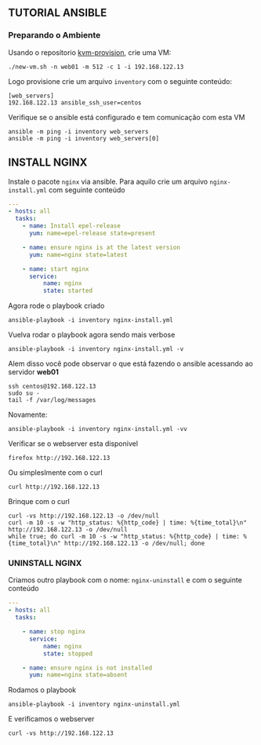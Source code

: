 ## TUTORIAL ANSIBLE 

### Preparando o Ambiente

Usando o repositorio [kvm-provision](https://github.com/jenciso/kvm-provision), crie uma VM:

```shell
./new-vm.sh -n web01 -m 512 -c 1 -i 192.168.122.13
```

Logo provisione crie um arquivo `inventory` com o seguinte conteúdo:

```
[web_servers]
192.168.122.13 ansible_ssh_user=centos
```

Verifique se o ansible está configurado e tem comunicação com esta VM

```shell
ansible -m ping -i inventory web_servers
ansible -m ping -i inventory web_servers[0]
```

## INSTALL NGINX

Instale o pacote `nginx` via ansible. Para aquilo crie um arquivo `nginx-install.yml` com seguinte conteúdo

```yaml
---
- hosts: all
  tasks:
    - name: Install epel-release
      yum: name=epel-release state=present

    - name: ensure nginx is at the latest version
      yum: name=nginx state=latest

    - name: start nginx
      service:
          name: nginx
          state: started

```

Agora rode o playbook criado 

```shell
ansible-playbook -i inventory nginx-install.yml 
```

Vuelva rodar o playbook agora sendo mais verbose
```shell
ansible-playbook -i inventory nginx-install.yml -v
```

Alem disso você pode observar o que está fazendo o ansible acessando ao servidor **web01**
```shell
ssh centos@192.168.122.13
sudo su - 
tail -f /var/log/messages
```

Novamente: 
```
ansible-playbook -i inventory nginx-install.yml -vv
```

Verificar se o webserver esta disponivel

``` 
firefox http://192.168.122.13
```

Ou simpleslmente com o curl 

```
curl http://192.168.122.13
```

Brinque com o curl 
``` 
curl -vs http://192.168.122.13 -o /dev/null
curl -m 10 -s -w "http_status: %{http_code} | time: %{time_total}\n" http://192.168.122.13 -o /dev/null
while true; do curl -m 10 -s -w "http_status: %{http_code} | time: %{time_total}\n" http://192.168.122.13 -o /dev/null; done
```

### UNINSTALL NGINX

Criamos outro playbook com o nome: `nginx-uninstall` e com o seguinte conteúdo

```yaml
---
- hosts: all
  tasks:

    - name: stop nginx
      service:
          name: nginx
          state: stopped

    - name: ensure nginx is not installed
      yum: name=nginx state=absent
```

Rodamos o playbook 
```
ansible-playbook -i inventory nginx-uninstall.yml
``` 

E verificamos o webserver

```
curl -vs http://192.168.122.13
```
